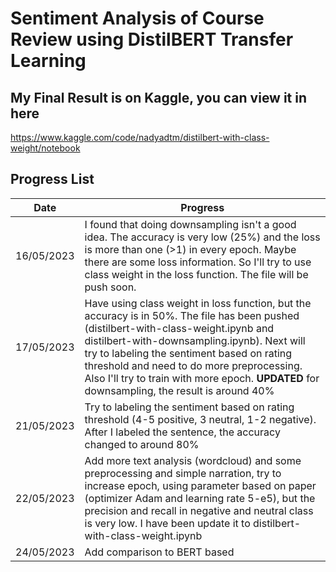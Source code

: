 # Sentiment Analysis of Course Review using DistilBERT Transfer Learning

## My Final Result is on Kaggle, you can view it in here
https://www.kaggle.com/code/nadyadtm/distilbert-with-class-weight/notebook

## Progress List

| Date  | Progress |
| ------------- | ------------- |
| 16/05/2023  | I found that doing downsampling isn't a good idea. The accuracy is very low (25%) and the loss is more than one (>1) in every epoch. Maybe there are some loss information. So I'll try to use class weight in the loss function. The file will be push soon.  |
| 17/05/2023 | Have using class weight in loss function, but the accuracy is in 50%. The file has been pushed (distilbert-with-class-weight.ipynb and distilbert-with-downsampling.ipynb). Next will try to labeling the sentiment based on rating threshold and need to do more preprocessing. Also I'll try to train with more epoch. **UPDATED** for downsampling, the result is around 40%|
| 21/05/2023 | Try to labeling the sentiment based on rating threshold (4-5 positive, 3 neutral, 1-2 negative). After I labeled the sentence, the accuracy changed to around 80% |
| 22/05/2023 | Add more text analysis (wordcloud) and some preprocessing and simple narration, try to increase epoch, using parameter based on paper (optimizer Adam and learning rate 5-e5), but the precision and recall in negative and neutral class is very low. I have been update it to distilbert-with-class-weight.ipynb |
| 24/05/2023 | Add comparison to BERT based |
